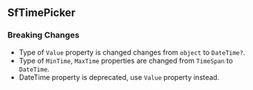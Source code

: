## SfTimePicker

### Breaking Changes

* Type of `Value` property is changed changes from `object` to `DateTime?`.
* Type of `MinTime`, `MaxTime` properties are changed from `TimeSpan` to `DateTime`.
* DateTime property is deprecated, use `Value` property instead.